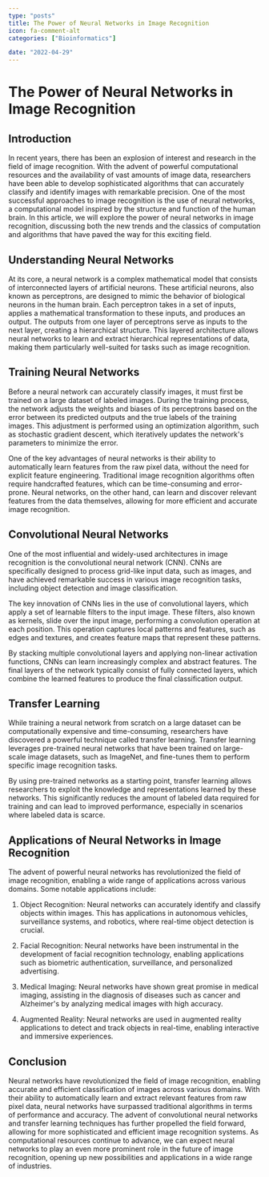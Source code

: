 ```yaml
---
type: "posts"
title: The Power of Neural Networks in Image Recognition
icon: fa-comment-alt
categories: ["Bioinformatics"]

date: "2022-04-29"
---
```




# The Power of Neural Networks in Image Recognition

## Introduction

In recent years, there has been an explosion of interest and research in the field of image recognition. With the advent of powerful computational resources and the availability of vast amounts of image data, researchers have been able to develop sophisticated algorithms that can accurately classify and identify images with remarkable precision. One of the most successful approaches to image recognition is the use of neural networks, a computational model inspired by the structure and function of the human brain. In this article, we will explore the power of neural networks in image recognition, discussing both the new trends and the classics of computation and algorithms that have paved the way for this exciting field.

## Understanding Neural Networks

At its core, a neural network is a complex mathematical model that consists of interconnected layers of artificial neurons. These artificial neurons, also known as perceptrons, are designed to mimic the behavior of biological neurons in the human brain. Each perceptron takes in a set of inputs, applies a mathematical transformation to these inputs, and produces an output. The outputs from one layer of perceptrons serve as inputs to the next layer, creating a hierarchical structure. This layered architecture allows neural networks to learn and extract hierarchical representations of data, making them particularly well-suited for tasks such as image recognition.

## Training Neural Networks

Before a neural network can accurately classify images, it must first be trained on a large dataset of labeled images. During the training process, the network adjusts the weights and biases of its perceptrons based on the error between its predicted outputs and the true labels of the training images. This adjustment is performed using an optimization algorithm, such as stochastic gradient descent, which iteratively updates the network's parameters to minimize the error.

One of the key advantages of neural networks is their ability to automatically learn features from the raw pixel data, without the need for explicit feature engineering. Traditional image recognition algorithms often require handcrafted features, which can be time-consuming and error-prone. Neural networks, on the other hand, can learn and discover relevant features from the data themselves, allowing for more efficient and accurate image recognition.

## Convolutional Neural Networks

One of the most influential and widely-used architectures in image recognition is the convolutional neural network (CNN). CNNs are specifically designed to process grid-like input data, such as images, and have achieved remarkable success in various image recognition tasks, including object detection and image classification.

The key innovation of CNNs lies in the use of convolutional layers, which apply a set of learnable filters to the input image. These filters, also known as kernels, slide over the input image, performing a convolution operation at each position. This operation captures local patterns and features, such as edges and textures, and creates feature maps that represent these patterns.

By stacking multiple convolutional layers and applying non-linear activation functions, CNNs can learn increasingly complex and abstract features. The final layers of the network typically consist of fully connected layers, which combine the learned features to produce the final classification output.

## Transfer Learning

While training a neural network from scratch on a large dataset can be computationally expensive and time-consuming, researchers have discovered a powerful technique called transfer learning. Transfer learning leverages pre-trained neural networks that have been trained on large-scale image datasets, such as ImageNet, and fine-tunes them to perform specific image recognition tasks.

By using pre-trained networks as a starting point, transfer learning allows researchers to exploit the knowledge and representations learned by these networks. This significantly reduces the amount of labeled data required for training and can lead to improved performance, especially in scenarios where labeled data is scarce.

## Applications of Neural Networks in Image Recognition

The advent of powerful neural networks has revolutionized the field of image recognition, enabling a wide range of applications across various domains. Some notable applications include:

1. Object Recognition: Neural networks can accurately identify and classify objects within images. This has applications in autonomous vehicles, surveillance systems, and robotics, where real-time object detection is crucial.

2. Facial Recognition: Neural networks have been instrumental in the development of facial recognition technology, enabling applications such as biometric authentication, surveillance, and personalized advertising.

3. Medical Imaging: Neural networks have shown great promise in medical imaging, assisting in the diagnosis of diseases such as cancer and Alzheimer's by analyzing medical images with high accuracy.

4. Augmented Reality: Neural networks are used in augmented reality applications to detect and track objects in real-time, enabling interactive and immersive experiences.

## Conclusion

Neural networks have revolutionized the field of image recognition, enabling accurate and efficient classification of images across various domains. With their ability to automatically learn and extract relevant features from raw pixel data, neural networks have surpassed traditional algorithms in terms of performance and accuracy. The advent of convolutional neural networks and transfer learning techniques has further propelled the field forward, allowing for more sophisticated and efficient image recognition systems. As computational resources continue to advance, we can expect neural networks to play an even more prominent role in the future of image recognition, opening up new possibilities and applications in a wide range of industries.